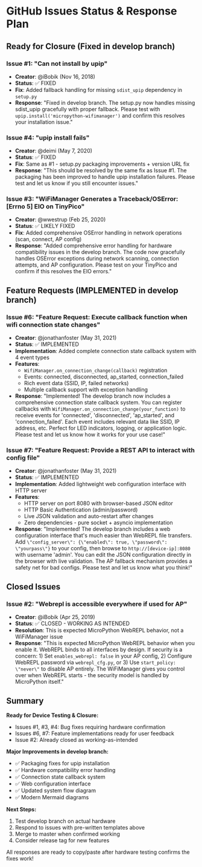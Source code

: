 # GitHub Issues Status & Response Plan

## Ready for Closure (Fixed in develop branch)

### Issue #1: "Can not install by upip" 
- **Creator**: @iBobik (Nov 16, 2018)
- **Status**: ✅ FIXED
- **Fix**: Added fallback handling for missing `sdist_upip` dependency in `setup.py`
- **Response**: "Fixed in develop branch. The setup.py now handles missing sdist_upip gracefully with proper fallback. Please test with `upip.install('micropython-wifimanager')` and confirm this resolves your installation issue."

### Issue #4: "upip install fails"
- **Creator**: @deimi (May 7, 2020) 
- **Status**: ✅ FIXED
- **Fix**: Same as #1 - setup.py packaging improvements + version URL fix
- **Response**: "This should be resolved by the same fix as Issue #1. The packaging has been improved to handle upip installation failures. Please test and let us know if you still encounter issues."

### Issue #3: "WiFiManager Generates a Traceback/OSError: [Errno 5] EIO on TinyPico"
- **Creator**: @wwestrup (Feb 25, 2020)
- **Status**: ✅ LIKELY FIXED  
- **Fix**: Added comprehensive OSError handling in network operations (scan, connect, AP config)
- **Response**: "Added comprehensive error handling for hardware compatibility issues in the develop branch. The code now gracefully handles OSError exceptions during network scanning, connection attempts, and AP configuration. Please test on your TinyPico and confirm if this resolves the EIO errors."

## Feature Requests (IMPLEMENTED in develop branch)

### Issue #6: "Feature Request: Execute callback function when wifi connection state changes"
- **Creator**: @jonathanfoster (May 31, 2021)
- **Status**: ✅ IMPLEMENTED
- **Implementation**: Added complete connection state callback system with 4 event types
- **Features**: 
  - `WifiManager.on_connection_change(callback)` registration
  - Events: connected, disconnected, ap_started, connection_failed
  - Rich event data (SSID, IP, failed networks)
  - Multiple callback support with exception handling
- **Response**: "Implemented! The develop branch now includes a comprehensive connection state callback system. You can register callbacks with `WifiManager.on_connection_change(your_function)` to receive events for 'connected', 'disconnected', 'ap_started', and 'connection_failed'. Each event includes relevant data like SSID, IP address, etc. Perfect for LED indicators, logging, or application logic. Please test and let us know how it works for your use case!"

### Issue #7: "Feature Request: Provide a REST API to interact with config file"  
- **Creator**: @jonathanfoster (May 31, 2021)
- **Status**: ✅ IMPLEMENTED
- **Implementation**: Added lightweight web configuration interface with HTTP server
- **Features**:
  - HTTP server on port 8080 with browser-based JSON editor
  - HTTP Basic Authentication (admin/password)
  - Live JSON validation and auto-restart after changes
  - Zero dependencies - pure socket + asyncio implementation
- **Response**: "Implemented! The develop branch includes a web configuration interface that's much easier than WebREPL file transfers. Add `\"config_server\": {\"enabled\": true, \"password\": \"yourpass\"}` to your config, then browse to `http://[device-ip]:8080` with username 'admin'. You can edit the JSON configuration directly in the browser with live validation. The AP fallback mechanism provides a safety net for bad configs. Please test and let us know what you think!"

## Closed Issues

### Issue #2: "Webrepl is accessible everywhere if used for AP"
- **Creator**: @iBobik (Apr 25, 2019)
- **Status**: ✅ CLOSED - WORKING AS INTENDED
- **Resolution**: This is expected MicroPython WebREPL behavior, not a WiFiManager issue
- **Response**: "This is expected MicroPython WebREPL behavior when you enable it. WebREPL binds to all interfaces by design. If security is a concern: 1) Set `enables_webrepl: false` in your AP config, 2) Configure WebREPL password via `webrepl_cfg.py`, or 3) Use `start_policy: \"never\"` to disable AP entirely. The WiFiManager gives you control over when WebREPL starts - the security model is handled by MicroPython itself."

## Summary

**Ready for Device Testing & Closure:**
- Issues #1, #3, #4: Bug fixes requiring hardware confirmation
- Issues #6, #7: Feature implementations ready for user feedback  
- Issue #2: Already closed as working-as-intended

**Major Improvements in develop branch:**
- ✅ Packaging fixes for upip installation
- ✅ Hardware compatibility error handling  
- ✅ Connection state callback system
- ✅ Web configuration interface
- ✅ Updated system flow diagram
- ✅ Modern Mermaid diagrams

**Next Steps:**
1. Test develop branch on actual hardware
2. Respond to issues with pre-written templates above
3. Merge to master when confirmed working
4. Consider release tag for new features

All responses are ready to copy/paste after hardware testing confirms the fixes work!